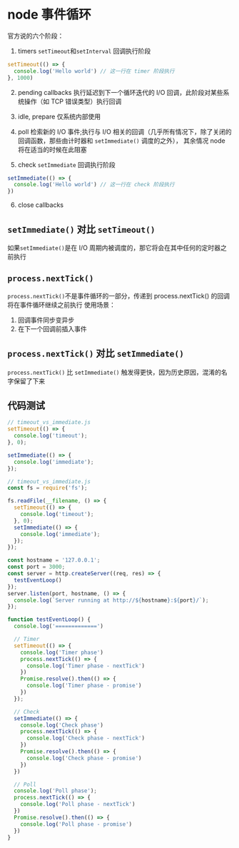 # node 事件循环

官方说的六个阶段：

1. timers
`setTimeout`和`setInterval` 回调执行阶段
```js
setTimeout(() => {     
  console.log('Hello world') // 这一行在 timer 阶段执行   
}, 1000)
```

2. pending callbacks
执行延迟到下一个循环迭代的 I/O 回调，此阶段对某些系统操作（如 TCP 错误类型）执行回调

3. idle, prepare
仅系统内部使用

4. poll
检索新的 I/O 事件;执行与 I/O 相关的回调（几乎所有情况下，除了关闭的回调函数，那些由计时器和 `setImmediate()` 调度的之外），
其余情况 node 将在适当的时候在此阻塞

5. check
`setImmediate` 回调执行阶段
```js
setImmediate(() => {     
  console.log('Hello world') // 这一行在 check 阶段执行   
})
```
6. close callbacks

## `setImmediate()` 对比 `setTimeout()`
如果`setImmediate()`是在 I/O 周期内被调度的，那它将会在其中任何的定时器之前执行

## `process.nextTick()`
`process.nextTick()`不是事件循环的一部分，传递到 process.nextTick() 的回调将在事件循环继续之前执行
使用场景：
1. 回调事件同步变异步
2. 在下一个回调前插入事件

## `process.nextTick()` 对比 `setImmediate()`
`process.nextTick()` 比 `setImmediate()` 触发得更快，因为历史原因，混淆的名字保留了下来


## 代码测试

```js
// timeout_vs_immediate.js
setTimeout(() => {
  console.log('timeout');
}, 0);

setImmediate(() => {
  console.log('immediate');
});
```
```js
// timeout_vs_immediate.js
const fs = require('fs');

fs.readFile(__filename, () => {
  setTimeout(() => {
    console.log('timeout');
  }, 0);
  setImmediate(() => {
    console.log('immediate');
  });
});
```

```js
const hostname = '127.0.0.1';
const port = 3000;
const server = http.createServer((req, res) => {
  testEventLoop()
});
server.listen(port, hostname, () => {
  console.log(`Server running at http://${hostname}:${port}/`);
});

function testEventLoop() {
  console.log('=============')

  // Timer
  setTimeout(() => {
    console.log('Timer phase') 
    process.nextTick(() => {
      console.log('Timer phase - nextTick')
    })
    Promise.resolve().then(() => {
      console.log('Timer phase - promise')
    })
  });

  // Check
  setImmediate(() => {
    console.log('Check phase')
    process.nextTick(() => {
      console.log('Check phase - nextTick')
    })
    Promise.resolve().then(() => {
      console.log('Check phase - promise')
    })
  })

  // Poll
  console.log('Poll phase');
  process.nextTick(() => {
    console.log('Poll phase - nextTick')
  })
  Promise.resolve().then(() => {
    console.log('Poll phase - promise')
  })
}
```
